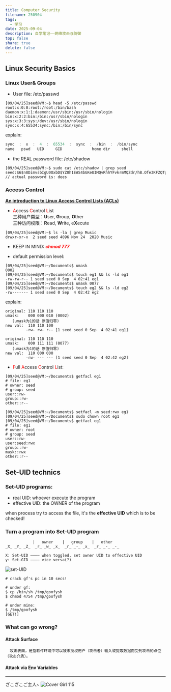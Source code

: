 ```yaml
---    
title: Computer Security
filename: 250904
tags:  
  - 学习  
date: 2025-09-04  
description: 自学笔记——网络攻击与防御
top: false  
share: true  
delete: false  
---
```


## Linux Security Basics

### Linux User& Groups

- User file: /etc/passwd
```shell
[09/04/25]seed@VM:~$ head -5 /etc/passwd
root:x:0:0:root:/root:/bin/bash
daemon:x:1:1:daemon:/usr/sbin:/usr/sbin/nologin
bin:x:2:2:bin:/bin:/usr/sbin/nologin
sys:x:3:3:sys:/dev:/usr/sbin/nologin
sync:x:4:65534:sync:/bin:/bin/sync
```
explain:
```cpp
sync  :  x  :  4  :  65534  :  sync  :  /bin  :  /bin/sync
name   pswd   UID     GID             home dir     shell
```

- the REAL password file: /etc/shadow
```shell
[09/04/25]seed@VM:~$ sudo cat /etc/shadow | grep seed
seed:$6$n8DimvsbIgU0OxbD$YZ0h1EAS4bGKeUIMQvRhhYFvkrmMQZdr/hB.Ofe3KFZQTgFTcRgoIoKZdO0rhDRxxaITL4b/scpdbTfk/nwFd0:18590:0:99999:7:::
// actual password is: dees
```

### Access Control
**[An introduction to Linux Access Control Lists (ACLs)](https://www.redhat.com/en/blog/linux-access-control-lists)**

- <font color=red>A</font>ccess <font color=red>C</font>ontrol <font color=red>L</font>ist  
三种用户类型：**U**ser, **G**roup, **O**ther  
三种访问权限：**R**ead, **W**rite, e**X**ecute
```shell
[09/04/25]seed@VM:~$ ls -la | grep Music
drwxr-xr-x  2 seed seed 4096 Nov 24  2020 Music
```

- KEEP IN MIND: <font color=red>***chmod 777***</font>

- default permission level:
```shell
[09/04/25]seed@VM:~/Documents$ umask
0002
[09/04/25]seed@VM:~/Documents$ touch eg1 && ls -ld eg1
-rw-rw-r-- 1 seed seed 0 Sep  4 02:41 eg1
[09/04/25]seed@VM:~/Documents$ umask 0077
[09/04/25]seed@VM:~/Documents$ touch eg2 && ls -ld eg2
-rw------- 1 seed seed 0 Sep  4 02:42 eg2
```
explain:
```
original: 110 110 110
umask:    000 000 010 (0002)
   (umask为1的话 原值归零)
new val:  110 110 100
         -rw- rw- r-- [1 seed seed 0 Sep  4 02:41 eg1]

original: 110 110 110
umask:    000 111 111 (0077)
   (umask为1的话 原值归零)
new val:  110 000 000
         -rw- --- --- [1 seed seed 0 Sep  4 02:42 eg2]
```

- <font color=red>F</font>ull <font color=red>A</font>ccess <font color=red>C</font>ontrol <font color=red>L</font>ist:
```shell
[09/04/25]seed@VM:~/Documents$ getfacl eg1
# file: eg1
# owner: seed
# group: seed
user::rw-
group::rw-
other::r--

[09/04/25]seed@VM:~/Documents$ setfacl -m seed:rwx eg1
[09/04/25]seed@VM:~/Documents$ sudo chown root eg1
[09/04/25]seed@VM:~/Documents$ getfacl eg1
# file: eg1
# owner: root
# group: seed
user::rw-
user:seed:rwx
group::rw-
mask::rwx
other::r--
```


## Set-UID technics

### Set-UID programs:

- real UID: whoever execute the program
- effective UID: the OWNER of the program

when process try to access the file, it's the **effective UID** which is to be checked!

### Turn a program into Set-UID program

```
            |   owner    |   group    |   other  
_X_ _Y_ _Z_  _r_ _w_ _x_  _r_ _-_ _x_  _r_ _-_ _-_

X: Set-UID ———— when toggled, set owner UID to effective UID
y: Set-GID ———— vice versa(?)
```

![set-UID](https://s1.imagehub.cc/images/2025/09/21/4013fa820ff1602c4d79a3d1d0a3c21a.png)

```shell
# crack gf's pc in 10 secs!

# under gf:
$ cp /bin/sh /tmp/goofysh
$ chmod 4754 /tmp/goofysh

# under mine:
$ /tmp/goofysh
[GET!]

```

### What can go wrong?

#### Attack Surface
      攻击表面，是指软件环境中可以被未授权用户（攻击者）输入或提取数据而受到攻击的点位（攻击介质）。

#### Attack via Env Variables



---
ざこざこご主人~
![Cover Girl 115](https://s1.imagehub.cc/images/2025/09/07/e87873ad9bc52f7caf0235eefe64e01e.webp)

